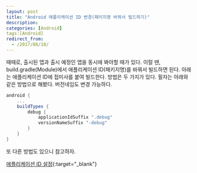 ```yaml
---
layout: post
title: "Android 애플리케이션 ID 변경(패키지명 바꿔서 빌드하기)"
description: 
categories: [Android]
tags:[Android]
redirect_from:
  - /2017/08/18/
---
```


때때로, 출시된 앱과 출시 예정인 앱을 동시에 봐야할 때가 있다. 이럴 땐, build.gradle(Module)에서 애플리케이션 ID(패키지명)를 바꿔서 빌드하면 된다. 아래는 애플리케이션 ID에 접미사를 붙여 빌드한다. 방법은 두 가지가 있다. 필자는 아래와 같은 방법으로 해봤다. 버전네임도 변경 가능하다.

```groovy
android {
    ...
    buildTypes {
        debug {
            applicationIdSuffix ".debug"
          	versionNameSuffix "-debug"
        }
    }
}
```

또 다른 방법도 있으니 참고하자.

[애플리케이션 ID 설정](https://developer.android.com/studio/build/application-id.html){:target="_blank"}

